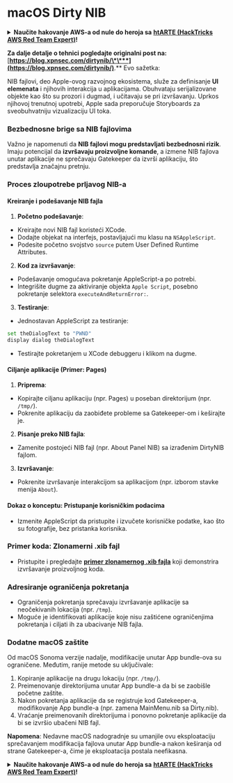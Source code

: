 # macOS Dirty NIB

<details>

<summary><strong>Naučite hakovanje AWS-a od nule do heroja sa</strong> <a href="https://training.hacktricks.xyz/courses/arte"><strong>htARTE (HackTricks AWS Red Team Expert)</strong></a><strong>!</strong></summary>

Drugi načini podrške HackTricks-u:

* Ako želite da vidite **vašu kompaniju reklamiranu na HackTricks-u** ili **preuzmete HackTricks u PDF formatu** Proverite [**SUBSCRIPTION PLANS**](https://github.com/sponsors/carlospolop)!
* Nabavite [**zvanični PEASS & HackTricks swag**](https://peass.creator-spring.com)
* Otkrijte [**The PEASS Family**](https://opensea.io/collection/the-peass-family), našu kolekciju ekskluzivnih [**NFT-ova**](https://opensea.io/collection/the-peass-family)
* **Pridružite se** 💬 [**Discord grupi**](https://discord.gg/hRep4RUj7f) ili [**telegram grupi**](https://t.me/peass) ili nas **pratite** na **Twitter-u** 🐦 [**@carlospolopm**](https://twitter.com/hacktricks\_live)**.**
* **Podelite svoje hakovanje trikove slanjem PR-ova na** [**HackTricks**](https://github.com/carlospolop/hacktricks) i [**HackTricks Cloud**](https://github.com/carlospolop/hacktricks-cloud) github repozitorijume.

</details>

**Za dalje detalje o tehnici pogledajte originalni post na:** [**https://blog.xpnsec.com/dirtynib/\*\***](https://blog.xpnsec.com/dirtynib/)**.** Evo sažetka:

NIB fajlovi, deo Apple-ovog razvojnog ekosistema, služe za definisanje **UI elemenata** i njihovih interakcija u aplikacijama. Obuhvataju serijalizovane objekte kao što su prozori i dugmad, i učitavaju se pri izvršavanju. Uprkos njihovoj trenutnoj upotrebi, Apple sada preporučuje Storyboards za sveobuhvatniju vizualizaciju UI toka.

### Bezbednosne brige sa NIB fajlovima

Važno je napomenuti da **NIB fajlovi mogu predstavljati bezbednosni rizik**. Imaju potencijal da **izvršavaju proizvoljne komande**, a izmene NIB fajlova unutar aplikacije ne sprečavaju Gatekeeper da izvrši aplikaciju, što predstavlja značajnu pretnju.

### Proces zloupotrebe prljavog NIB-a

#### Kreiranje i podešavanje NIB fajla

1. **Početno podešavanje**:

* Kreirajte novi NIB fajl koristeći XCode.
* Dodajte objekat na interfejs, postavljajući mu klasu na `NSAppleScript`.
* Podesite početno svojstvo `source` putem User Defined Runtime Attributes.

2. **Kod za izvršavanje**:

* Podešavanje omogućava pokretanje AppleScript-a po potrebi.
* Integrišite dugme za aktiviranje objekta `Apple Script`, posebno pokretanje selektora `executeAndReturnError:`.

3. **Testiranje**:

* Jednostavan AppleScript za testiranje:

```bash
set theDialogText to "PWND"
display dialog theDialogText
```

* Testirajte pokretanjem u XCode debuggeru i klikom na dugme.

#### Ciljanje aplikacije (Primer: Pages)

1. **Priprema**:

* Kopirajte ciljanu aplikaciju (npr. Pages) u poseban direktorijum (npr. `/tmp/`).
* Pokrenite aplikaciju da zaobiđete probleme sa Gatekeeper-om i keširajte je.

2. **Pisanje preko NIB fajla**:

* Zamenite postojeći NIB fajl (npr. About Panel NIB) sa izrađenim DirtyNIB fajlom.

3. **Izvršavanje**:

* Pokrenite izvršavanje interakcijom sa aplikacijom (npr. izborom stavke menija `About`).

#### Dokaz o konceptu: Pristupanje korisničkim podacima

* Izmenite AppleScript da pristupite i izvučete korisničke podatke, kao što su fotografije, bez pristanka korisnika.

### Primer koda: Zlonamerni .xib fajl

* Pristupite i pregledajte [**primer zlonamernog .xib fajla**](https://gist.github.com/xpn/16bfbe5a3f64fedfcc1822d0562636b4) koji demonstrira izvršavanje proizvoljnog koda.

### Adresiranje ograničenja pokretanja

* Ograničenja pokretanja sprečavaju izvršavanje aplikacije sa neočekivanih lokacija (npr. `/tmp`).
* Moguće je identifikovati aplikacije koje nisu zaštićene ograničenjima pokretanja i ciljati ih za ubacivanje NIB fajla.

### Dodatne macOS zaštite

Od macOS Sonoma verzije nadalje, modifikacije unutar App bundle-ova su ograničene. Međutim, ranije metode su uključivale:

1. Kopiranje aplikacije na drugu lokaciju (npr. `/tmp/`).
2. Preimenovanje direktorijuma unutar App bundle-a da bi se zaobišle početne zaštite.
3. Nakon pokretanja aplikacije da se registruje kod Gatekeeper-a, modifikovanje App bundle-a (npr. zamena MainMenu.nib sa Dirty.nib).
4. Vraćanje preimenovanih direktorijuma i ponovno pokretanje aplikacije da bi se izvršio ubačeni NIB fajl.

**Napomena**: Nedavne macOS nadogradnje su umanjile ovu eksploataciju sprečavanjem modifikacija fajlova unutar App bundle-a nakon keširanja od strane Gatekeeper-a, čime je eksploatacija postala neefikasna.

<details>

<summary><strong>Naučite hakovanje AWS-a od nule do heroja sa</strong> <a href="https://training.hacktricks.xyz/courses/arte"><strong>htARTE (HackTricks AWS Red Team Expert)</strong></a><strong>!</strong></summary>

Drugi načini podrške HackTricks-u:

* Ako želite da vidite **vašu kompaniju reklamiranu na HackTricks-u** ili **preuzmete HackTricks u PDF formatu** Proverite [**SUBSCRIPTION PLANS**](https://github.com/sponsors/carlospolop)!
* Nabavite [**zvanični PEASS & HackTricks swag**](https://peass.creator-spring.com)
* Otkrijte [**The PEASS Family**](https://opensea.io/collection/the-peass-family), našu kolekciju ekskluzivnih [**NFT-ova**](https://opensea.io/collection/the-peass-family)
* **Pridružite se** 💬 [**Discord grupi**](https://discord.gg/hRep4RUj7f) ili [**telegram grupi**](https://t.me/peass) ili nas **pratite** na **Twitter-u** 🐦 [**@carlospolopm**](https://twitter.com/hacktricks\_live)**.**
* **Podelite svoje hakovanje trikove slanjem PR-ova na** [**HackTricks**](https://github.com/carlospolop/hacktricks) i [**HackTricks Cloud**](https://github.com/carlospolop/hacktricks-cloud) github repozitorijume.

</details>
